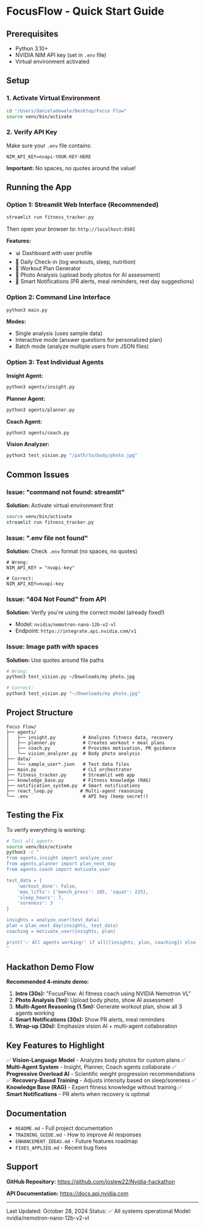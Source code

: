# FocusFlow - Quick Start Guide

## Prerequisites
- Python 3.10+
- NVIDIA NIM API key (set in `.env` file)
- Virtual environment activated

## Setup

### 1. Activate Virtual Environment
```bash
cd "/Users/danieladewale/Desktop/Focus Flow"
source venv/bin/activate
```

### 2. Verify API Key
Make sure your `.env` file contains:
```
NIM_API_KEY=nvapi-YOUR-KEY-HERE
```

**Important:** No spaces, no quotes around the value!

## Running the App

### Option 1: Streamlit Web Interface (Recommended)
```bash
streamlit run fitness_tracker.py
```

Then open your browser to: `http://localhost:8501`

**Features:**
- 📊 Dashboard with user profile
- 📝 Daily Check-in (log workouts, sleep, nutrition)
- 🎯 Workout Plan Generator
- 📸 Photo Analysis (upload body photos for AI assessment)
- 🔔 Smart Notifications (PR alerts, meal reminders, rest day suggestions)

### Option 2: Command Line Interface
```bash
python3 main.py
```

**Modes:**
- Single analysis (uses sample data)
- Interactive mode (answer questions for personalized plan)
- Batch mode (analyze multiple users from JSON files)

### Option 3: Test Individual Agents

**Insight Agent:**
```bash
python3 agents/insight.py
```

**Planner Agent:**
```bash
python3 agents/planner.py
```

**Coach Agent:**
```bash
python3 agents/coach.py
```

**Vision Analyzer:**
```bash
python3 test_vision.py "/path/to/body/photo.jpg"
```

## Common Issues

### Issue: "command not found: streamlit"
**Solution:** Activate virtual environment first
```bash
source venv/bin/activate
streamlit run fitness_tracker.py
```

### Issue: ".env file not found"
**Solution:** Check `.env` format (no spaces, no quotes)
```
# Wrong:
NIM_API_KEY = "nvapi-key"

# Correct:
NIM_API_KEY=nvapi-key
```

### Issue: "404 Not Found" from API
**Solution:** Verify you're using the correct model (already fixed!)
- Model: `nvidia/nemotron-nano-12b-v2-vl`
- Endpoint: `https://integrate.api.nvidia.com/v1`

### Issue: Image path with spaces
**Solution:** Use quotes around file paths
```bash
# Wrong:
python3 test_vision.py ~/Downloads/my photo.jpg

# Correct:
python3 test_vision.py "~/Downloads/my photo.jpg"
```

## Project Structure

```
Focus Flow/
├── agents/
│   ├── insight.py          # Analyzes fitness data, recovery
│   ├── planner.py          # Creates workout + meal plans
│   ├── coach.py            # Provides motivation, PR guidance
│   └── vision_analyzer.py  # Body photo analysis
├── data/
│   └── sample_user*.json   # Test data files
├── main.py                 # CLI orchestrator
├── fitness_tracker.py      # Streamlit web app
├── knowledge_base.py       # Fitness knowledge (RAG)
├── notification_system.py  # Smart notifications
├── react_loop.py          # Multi-agent reasoning
└── .env                    # API key (keep secret!)
```

## Testing the Fix

To verify everything is working:

```bash
# Test all agents
source venv/bin/activate
python3 -c "
from agents.insight import analyze_user
from agents.planner import plan_next_day
from agents.coach import motivate_user

test_data = {
    'workout_done': False,
    'max_lifts': {'bench_press': 185, 'squat': 225},
    'sleep_hours': 7,
    'soreness': 3
}

insights = analyze_user(test_data)
plan = plan_next_day(insights, test_data)
coaching = motivate_user(insights, plan)

print('✅ All agents working!' if all([insights, plan, coaching]) else '❌ Error')
"
```

## Hackathon Demo Flow

**Recommended 4-minute demo:**

1. **Intro (30s):** "FocusFlow: AI fitness coach using NVIDIA Nemotron VL"
2. **Photo Analysis (1m):** Upload body photo, show AI assessment
3. **Multi-Agent Reasoning (1.5m):** Generate workout plan, show all 3 agents working
4. **Smart Notifications (30s):** Show PR alerts, meal reminders
5. **Wrap-up (30s):** Emphasize vision AI + multi-agent collaboration

## Key Features to Highlight

✅ **Vision-Language Model** - Analyzes body photos for custom plans
✅ **Multi-Agent System** - Insight, Planner, Coach agents collaborate
✅ **Progressive Overload AI** - Scientific weight progression recommendations
✅ **Recovery-Based Training** - Adjusts intensity based on sleep/soreness
✅ **Knowledge Base (RAG)** - Expert fitness knowledge without training
✅ **Smart Notifications** - PR alerts when recovery is optimal

## Documentation

- `README.md` - Full project documentation
- `TRAINING_GUIDE.md` - How to improve AI responses
- `ENHANCEMENT_IDEAS.md` - Future features roadmap
- `FIXES_APPLIED.md` - Recent bug fixes

## Support

**GitHub Repository:**
https://github.com/joslew22/Nvidia-hackathon

**API Documentation:**
https://docs.api.nvidia.com

---

Last Updated: October 28, 2024
Status: ✅ All systems operational
Model: nvidia/nemotron-nano-12b-v2-vl
